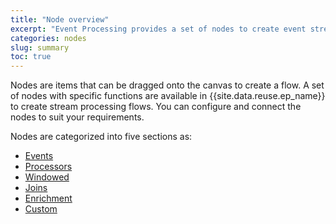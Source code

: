 ```yaml
---
title: "Node overview"
excerpt: "Event Processing provides a set of nodes to create event stream processing flows"
categories: nodes
slug: summary
toc: true
---
```


Nodes are items that can be dragged onto the canvas to create a flow. A set of nodes with specific functions are available in {{site.data.reuse.ep_name}} to create stream processing flows. You can configure and connect the nodes to suit your requirements.

Nodes are categorized into five sections as:

- [Events](../eventnodes)
- [Processors](../processornodes)
- [Windowed](../windowednodes)
- [Joins](../joins)
- [Enrichment](../enrichmentnode)
- [Custom](../custom)

